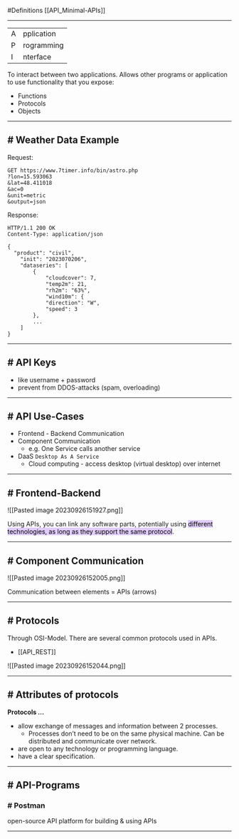#Definitions 
[[API_Minimal-APIs]]

---

|   |   |
|---|---|
|A|pplication|
|P|rogramming|
|I|nterface|

To interact between two applications. 
Allows other programs or application to use functionality that you expose:

- Functions
- Protocols
- Objects
---
## # Weather Data Example

Request:

```http
GET https://www.7timer.info/bin/astro.php
?lon=15.593063
&lat=48.411018
&ac=0
&unit=metric
&output=json
```

Response:

```http
HTTP/1.1 200 OK
Content-Type: application/json

{
  "product": "civil",
	"init": "2023070206",
	"dataseries": [
		{
			"cloudcover": 7,
			"temp2m": 21,
			"rh2m": "63%",
			"wind10m": {
			"direction": "W",
			"speed": 3
		},
		...
	]
}
```
---
## # API Keys

- like username + password
- prevent from DDOS-attacks (spam, overloading)
---
## # API Use-Cases

- Frontend - Backend Communication
- Component Communication
    - e.g. One Service calls another service
- DaaS `Desktop As A Service` 
	- Cloud computing - access desktop (virtual desktop) over internet
---
## # Frontend-Backend

![[Pasted image 20230926151927.png]]

Using APIs, you can link any software parts, potentially using <mark style="background: #D2B3FFA6;">different technologies, as long as they support the same protocol</mark>. 

----
## # Component Communication

![[Pasted image 20230926152005.png]]

Communication between elements = APIs (arrows)

---
## # Protocols

Through OSI-Model.
There are several common protocols used in APIs.

- [[API_REST]]

![[Pasted image 20230926152044.png]]

---
## # Attributes of protocols

**Protocols …**

- allow exchange of messages and information between 2 processes.
    - Processes don’t need to be on the same physical machine. Can be distributed and communicate over network.
- are open to any technology or programming language.
- have a clear specification.
---
## # API-Programs

### # Postman
open-source API platform for building & using APIs

--------------------

